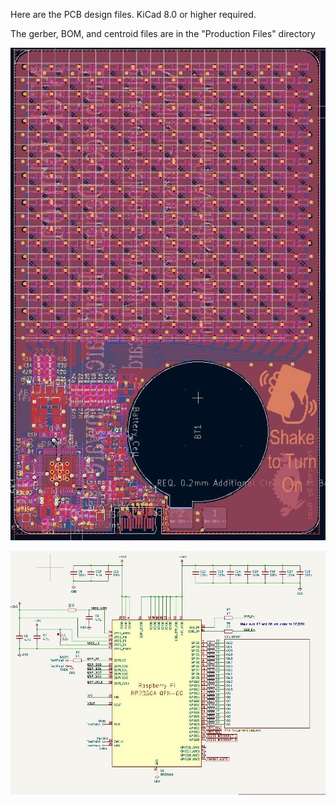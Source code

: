 Here are the PCB design files. KiCad 8.0 or higher required.

The gerber, BOM, and centroid files are in the "Production Files" directory

![alt text](/media/PCB.JPG)

![alt text](/media/Schematic.JPG)

